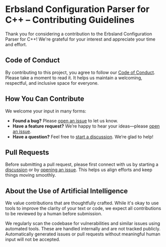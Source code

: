 # Erbsland Configuration Parser for C++ – Contributing Guidelines

Thank you for considering a contribution to the Erbsland Configuration Parser for C++! We're grateful for your interest and appreciate your time and effort.

## Code of Conduct

By contributing to this project, you agree to follow our [Code of Conduct](./CODE_OF_CONDUCT.md). Please take a moment to read it. It helps us maintain a welcoming, respectful, and inclusive space for everyone.

## How You Can Contribute

We welcome your input in many forms:

- **Found a bug?** Please [open an issue](https://github.com/erbsland-dev/erbsland-cpp-configuration/issues/new) to let us know.
- **Have a feature request?** We’re happy to hear your ideas—please [open an issue](https://github.com/erbsland-dev/erbsland-cpp-configuration/issues/new).
- **Have a question?** Feel free to [start a discussion](https://github.com/erbsland-dev/erbsland-cpp-configuration/discussions). We’re glad to help!

## Pull Requests

Before submitting a pull request, please first connect with us by starting a [discussion](https://github.com/erbsland-dev/erbsland-cpp-configuration/discussions) or by [opening an issue](https://github.com/erbsland-dev/erbsland-cpp-configuration/issues/new). This helps us align efforts and keep things moving smoothly.

## About the Use of Artificial Intelligence

We value contributions that are thoughtfully crafted. While it's okay to use tools to improve the clarity of your text or code, we expect all contributions to be reviewed by a human before submission.

We regularly scan the codebase for vulnerabilities and similar issues using automated tools. These are handled internally and are not tracked publicly. Automatically generated issues or pull requests without meaningful human input will not be accepted.

